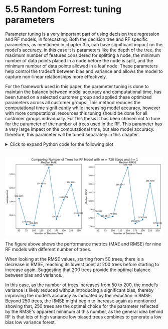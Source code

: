 <div>
  <script type="text/x-mathjax-config">
    MathJax = {
      tex: {
        inlineMath: [['$','$'], ['\\(','\\)']],
        displayMath: [['$$','$$'], ['\\[','\\]']]
      }
    };
  </script>
  <script type="text/javascript" id="MathJax-script" async
    src="https://cdn.jsdelivr.net/npm/mathjax@3/es5/tex-mml-chtml.js">
  </script>
</div>


# 5.5 Random Forrest: tuning parameters

Parameter tuning is a very important part of using decision tree regression and RF models, in forecasting. Both the decision tree and RF specific parameters, as mentioned in chapter 3.5, can have significant impact on the model’s accuracy, in this case it is parameters like the depth of the tree, the maximum number of features considered for splitting a node, the minimum number of data points placed in a node before the node is split, and the minimum number of data points allowed in a leaf node. These parameters help control the tradeoff between bias and variance and allows the model to capture non-linear relationships more effectively.

For the framework used in this paper, the parameter tuning is done to maintain the balance between model accuracy and computational time, has been tuned on a selected customer group and applied these optimized parameters across all customer groups. This method reduces the computational time significantly while increasing model accuracy, however with more computational resources this tuning should be done for all customer groups individually. For this thesis it has been chosen not to tune for the parameter of the number of trees used in the RF. This parameter has a very large impact on the computational time, but also model accuracy. therefore, this parameter will be tuned separately in this chapter.


<details>
  <summary>Click to expand Python code for the following plot</summary>

<pre style="background-color: #f7f7f7; border: 1px solid #ddd; padding: 10px; overflow-x: auto; border-radius: 5px; font-size: 14px;">
<code class="language-python">
import warnings

# Suppress all warnings
warnings.filterwarnings('ignore')

from IPython.display import display, HTML
import pandas as pd
import numpy as np

import matplotlib.pyplot as plt
import seaborn as sns
</code></pre>


<pre style="background-color: #f7f7f7; border: 1px solid #ddd; padding: 10px; overflow-x: auto; border-radius: 5px; font-size: 14px;">
<code class="language-python">

base_path = "Forecasting-energy-consumption/Data/Results/RF/Metrics/"

ntree50_results_path  = f"{base_path}h=1_steps_ahead=720_ntree=50_RF_metrics.csv"
ntree75_results_path  = f"{base_path}h=1_steps_ahead=720_ntree=75_RF_metrics.csv"
ntree100_results_path = f"{base_path}h=1_steps_ahead=720_ntree=100_RF_metrics.csv"
ntree125_results_path = f"{base_path}h=1_steps_ahead=720_ntree=125_RF_metrics.csv"
ntree150_results_path = f"{base_path}h=1_steps_ahead=720_ntree=150_RF_metrics.csv"
ntree175_results_path = f"{base_path}h=1_steps_ahead=720_ntree=175_RF_metrics.csv"
ntree200_results_path = f"{base_path}h=1_steps_ahead=720_ntree=200_RF_metrics.csv"
ntree225_results_path = f"{base_path}h=1_steps_ahead=720_ntree=225_RF_metrics.csv"
ntree250_results_path = f"{base_path}h=1_steps_ahead=720_ntree=250_RF_metrics.csv"

ntree50_results  = pd.read_csv(ntree50_results_path)
ntree75_results  = pd.read_csv(ntree75_results_path)
ntree100_results = pd.read_csv(ntree100_results_path)
ntree125_results = pd.read_csv(ntree125_results_path)
ntree150_results = pd.read_csv(ntree150_results_path)
ntree175_results = pd.read_csv(ntree175_results_path)
ntree200_results = pd.read_csv(ntree200_results_path)
ntree225_results = pd.read_csv(ntree225_results_path)
ntree250_results = pd.read_csv(ntree250_results_path)
  </code></pre>


<pre style="background-color: #f7f7f7; border: 1px solid #ddd; padding: 10px; overflow-x: auto; border-radius: 5px; font-size: 14px;">
<code class="language-python">

# Define a function to plot metrics for ntree datasets
def plot_metric(ax, metric_name):
    # Calculate median metric values for each ntree file
    median_metrics = {
        '50': ntree50_results[metric_name].median(),
        '75': ntree75_results[metric_name].median(),
        '100': ntree100_results[metric_name].median(),
        '125': ntree125_results[metric_name].median(),
        '150': ntree150_results[metric_name].median(),
        '175': ntree175_results[metric_name].median(),
        '200': ntree200_results[metric_name].median(),
        '225': ntree225_results[metric_name].median(),
        '250': ntree250_results[metric_name].median(),
    }

    # Create a DataFrame from the dictionary
    df = pd.DataFrame(list(median_metrics.items()), columns=['ntree value', metric_name])

    # Scatter and line plot
    ax.scatter(df['ntree value'], df[metric_name], color='#1f77b4')
    ax.plot(df['ntree value'], df[metric_name], color='#1f77b4')

    # Annotating each point
    for i, txt in enumerate(df[metric_name]):
        ax.annotate(f"{txt:.4f}", (df['ntree value'][i], df[metric_name][i]), textcoords="offset points", xytext=(0,10), ha='center', fontsize=10)

    # Setting labels, title, and x-tick labels with a 45-degree rotation
    ax.set_title(f'Median {metric_name}', fontsize=14)
    ax.set_xlabel('Number of Decision Trees', fontsize=12)
    ax.set_ylabel(f'Median {metric_name}', fontsize=12)
    ax.tick_params(axis='both', which='major', labelsize=10)
    ax.set_xticklabels(df['ntree value'], fontsize = 12)

# Create a 1x2 subplot for MAE and RMSE
fig, (ax1, ax2) = plt.subplots(1, 2, figsize=(12, 6))

plot_metric(ax1, 'MAE')
plot_metric(ax2, 'RMSE')

# Adjust layout and add an overall title with Mathtext
plt.tight_layout()
fig.subplots_adjust(top=0.9)
fig.suptitle('Comparing Number of Trees for RF Model with $m$ = 720 Steps and $h=1$', fontsize=16)

plt.show()

</code></pre>
</details><br>





![png](output_5_1.png)



The figure above shows the performance metrics (MAE and RMSE) for nine RF models with different number of trees.

When looking at the RMSE values, starting from 50 trees, there is a decrease in RMSE, reaching its lowest point at 200 trees before starting to increase again. Suggesting that 200 trees provide the optimal balance between bias and variance.

In this case, as the number of trees increases from 50 to 200, the model’s variance is likely reduced without introducing a significant bias, thereby improving the model’s accuracy as indicated by the reduction in RMSE. Beyond 250 trees, the RMSE might begin to increase again as mentioned showing that, 250 trees are the optimal choice for the parameter reflected by the RMSE's apparent minimum at this number, as the general idea behind RF is that lots of high variance low biased trees combines to generate a low bias low variance forest.
